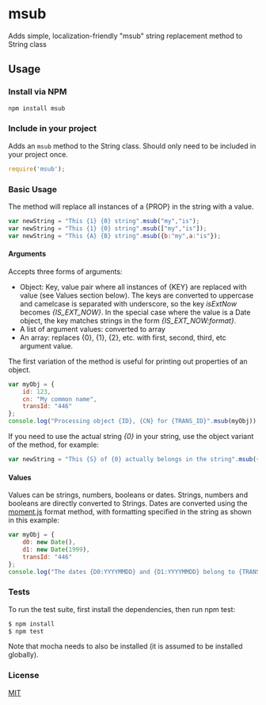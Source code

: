 # msub
Adds simple, localization-friendly "msub" string replacement method to String class

## Usage

### Install via NPM

```bash
npm install msub
```

### Include in your project

Adds an ```msub``` method to the String class.
Should only need to be included in your project once.

```javascript
require('msub');
```

### Basic Usage

The method will replace all instances of a {PROP} in the string with a value.

```javascript
var newString = "This {1} {0} string".msub("my","is");
var newString = "This {1} {0} string".msub(["my","is"]);
var newString = "This {A} {B} string".msub({b:"my",a:"is"});
```

#### Arguments

Accepts three forms of arguments:

* Object: Key, value pair where all instances of {KEY} are replaced with value (see Values section below).
The keys are converted to uppercase and camelcase is separated with underscore, so
the key _isExtNow_ becomes _{IS_EXT_NOW}_. In the special case where the value is a Date object, 
the key matches strings in the form _{IS_EXT_NOW:format}_.
* A list of argument values: converted to array
* An array: replaces {0}, {1}, {2}, etc. with first, second, third, etc argument value.

The first variation of the method is useful for printing out properties of an object.

```javascript
var myObj = {
    id: 123,
    cn: "My common name",
    transId: "446"
};
console.log("Processing object {ID}, {CN} for {TRANS_ID}".msub(myObj));
```

If you need to use the actual string _{0}_ in your string, use the object variant
of the method, for example:

```javascript
var newString = "This {S} of {0} actually belongs in the string".msub({s:"instance"});
```

#### Values

Values can be strings, numbers, booleans or dates. Strings, numbers and booleans are directly converted to Strings.
Dates are converted using the [moment.js](http://momentjs.com/) format method, with formatting specified in the string
as shown in this example:

```javascript
var myObj = {
    d0: new Date(),
    d1: new Date(1999),
    transId: "446"
};
console.log("The dates {D0:YYYYMMDD} and {D1:YYYYMMDD} belong to {TRANS_ID}".msub(myObj));
```


### Tests
To run the test suite, first install the dependencies, then run npm test:

```bash
$ npm install
$ npm test
```

Note that mocha needs to also be installed (it is assumed to be installed globally).

### License

[MIT](https://github.com/strongloop/express/blob/master/LICENSE)
